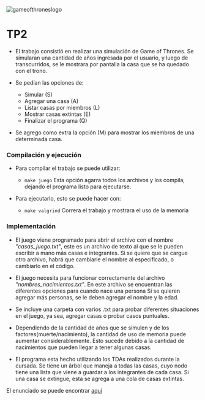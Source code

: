 ![gameofthroneslogo](https://1000marcas.net/wp-content/uploads/2020/11/Game-of-Thrones-logo.png)
# TP2
* El trabajo consistió en realizar una simulación de Game of Thrones.
 Se simularan una cantidad de años ingresada por el usuario, y luego de transcurridos, se le mostrara por pantalla la casa que se ha quedado con el trono.
* Se pedían las opciones de:  
	- Simular (S)
	- Agregar una casa (A)
	- Listar casas por miembros (L)
	- Mostrar casas extintas (E)
	- Finalizar el programa (Q)

* Se agrego como extra la opción (M) para mostrar los miembros de una determinada casa.

### Compilación y ejecución

* Para compilar el trabajo se puede utilizar:  
	- ```make juego```
		Esta opción agarra todos los archivos y los compila, dejando el programa listo para ejecutarse.

* Para ejecutarlo, esto se puede hacer con:
	- ```make valgrind```
		Correra el trabajo y mostrara el uso de la memoria

### Implementación

* El juego viene programado para abrir el archivo con el nombre *"casas_juego.txt"*, este es un archivo de texto al que se le pueden escribir a mano más casas e integrantes.
 Si se quiere que se cargue otro archivo, habrá que cambiarle el nombre al especificado, o cambiarlo en el código.

* El juego necesita para funcionar correctamente del archivo *"nombres_nacimientos.txt"*. En este archivo se encuentran las diferentes opciones para cuando nace una persona
 Si se quieren agregar más personas, se le deben agregar el nombre y la edad.

* Se incluye una carpeta con varios .txt para probar diferentes situaciones en el juego, ya sea, agregar casas o probar casos puntuales.

* Dependiendo de la cantidad de años que se simulen y de los factores(muerte/nacimiento), la cantidad de uso de memoria puede aumentar considerablemente.
 Esto sucede debido a la cantidad de nacimientos que pueden llegar a tener algunas casas.

* El programa esta hecho utilizando los TDAs realizados durante la cursada. Se tiene un árbol que maneja a todas las casas, cuyo nodo tiene una lista que viene a guardar a los integrantes de cada casa.
Si una casa se extingue, esta se agrega a una cola de casas extintas.

El enunciado se puede encontrar [aqui](https://github.com/brunograssano/Algoritmos-2-fiuba/blob/master/TP2/TP2-2C2019.pdf "Enunciado en github")